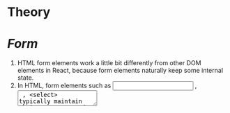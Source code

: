 # Theory 

# _Form_

1. HTML form elements work a little bit differently from other DOM elements in React, because form elements naturally keep some internal state.
2. In HTML, form elements such as <input> , <textarea> , <select> typically maintain their own state and update it based on user input.
3. In React, Mutable(changeable) state is typically kept in the state property of components, and only updated with setState().
<br>

<h3>Example</h3>
1. Controlled Component
2 .Uncontrolled Component
<br>

# _Controlled Component_

1. Form has the default HTML form behavior of browsing to a new page when the user submits the form. Ifyou want this behavior in React, it just works.
2. But in most cases, it's convienient to have a JS function entered into the form.
3. The standard way to achieve this is with a technique called "Controlled Component".
<br>

# _When Use Controlled Component_

1. You need to write an event handler for every way your data can change and pipe all of the input state through a React Component.
<br>

# _Uncontrolled Component_
 
1. In a controlled component, form data is handled by a React component.
2. The alternative is uncontrolled components, where form data is handled by the DOM itself.
3. To write an uncontrolled component, instead of writing an event handler for every state update, you can use a "ref" to get form values from the DOM. 
<br>

# _When Use Unontrolled Component_

1. You do not need to write an event handler for every way your data can change and pipe all of the input state through a React Component.
2. Converting a preexisitng codebase to React, or intergrating a React application with a non-React Library.

